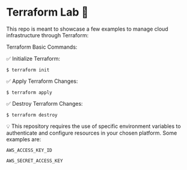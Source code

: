 # Terraform Lab 🧪
This repo is meant to showcase a few examples to manage cloud infrastructure through Terraform:


Terraform Basic Commands:

✅ Initialize Terraform:

`$ terraform init`

✅ Apply Terraform Changes:

`$ terraform apply`

✅ Destroy Terraform Changes:

`$ terraform destroy`


💡 This repository requires the use of specific environment variables to authenticate and configure resources in your chosen platform. Some examples are:

`AWS_ACCESS_KEY_ID`

`AWS_SECRET_ACCESS_KEY`

